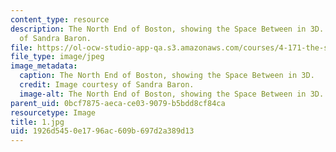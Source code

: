 ```yaml
---
content_type: resource
description: The North End of Boston, showing the Space Between in 3D. Image courtesy
  of Sandra Baron.
file: https://ol-ocw-studio-app-qa.s3.amazonaws.com/courses/4-171-the-space-between-workshop-fall-2004/1926d5450e1796ac609b697d2a389d13_1.jpg
file_type: image/jpeg
image_metadata:
  caption: The North End of Boston, showing the Space Between in 3D.
  credit: Image courtesy of Sandra Baron.
  image-alt: The North End of Boston, showing the Space Between in 3D.
parent_uid: 0bcf7875-aeca-ce03-9079-b5bdd8cf84ca
resourcetype: Image
title: 1.jpg
uid: 1926d545-0e17-96ac-609b-697d2a389d13
---
```

